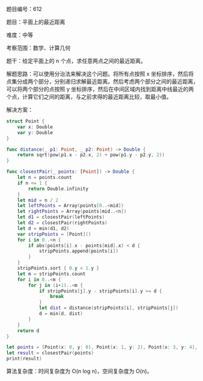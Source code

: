 题目编号：612

题目：平面上的最近距离

难度：中等

考察范围：数学、计算几何

题干：给定平面上的 n 个点，求任意两点之间的最近距离。

解题思路：可以使用分治法来解决这个问题。将所有点按照 x 坐标排序，然后将点集分成两个部分，分别递归求解最近距离。然后考虑两个部分之间的最近距离，可以将两个部分的点按照 y 坐标排序，然后在中间区域内找到距离中线最近的两个点，计算它们之间的距离，与之前求得的最近距离比较，取最小值。

解决方案：

```swift
struct Point {
    var x: Double
    var y: Double
}

func distance(_ p1: Point, _ p2: Point) -> Double {
    return sqrt(pow(p1.x - p2.x, 2) + pow(p1.y - p2.y, 2))
}

func closestPair(_ points: [Point]) -> Double {
    let n = points.count
    if n <= 1 {
        return Double.infinity
    }
    let mid = n / 2
    let leftPoints = Array(points[0..<mid])
    let rightPoints = Array(points[mid..<n])
    let d1 = closestPair(leftPoints)
    let d2 = closestPair(rightPoints)
    let d = min(d1, d2)
    var stripPoints = [Point]()
    for i in 0..<n {
        if abs(points[i].x - points[mid].x) < d {
            stripPoints.append(points[i])
        }
    }
    stripPoints.sort { 0.y < 1.y }
    let m = stripPoints.count
    for i in 0..<m {
        for j in (i+1)..<m {
            if stripPoints[j].y - stripPoints[i].y >= d {
                break
            }
            let dist = distance(stripPoints[i], stripPoints[j])
            d = min(d, dist)
        }
    }
    return d
}

let points = [Point(x: 0, y: 0), Point(x: 1, y: 2), Point(x: 3, y: 4), Point(x: 5, y: 6)]
let result = closestPair(points)
print(result)
```

算法复杂度：时间复杂度为 O(n log n)，空间复杂度为 O(n)。